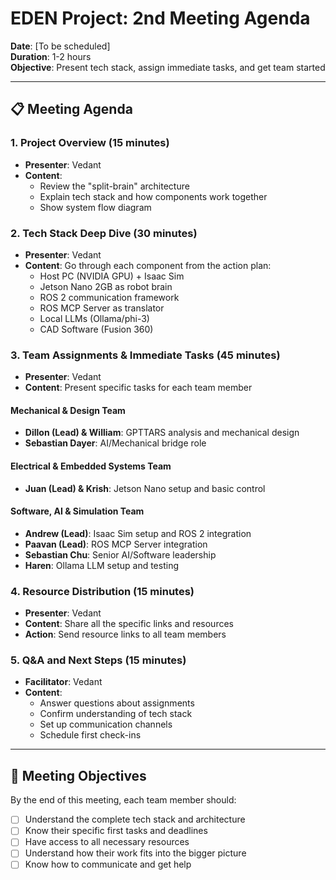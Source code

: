 # EDEN Project: 2nd Meeting Agenda

**Date**: [To be scheduled]  
**Duration**: 1-2 hours  
**Objective**: Present tech stack, assign immediate tasks, and get team started

---

## 📋 Meeting Agenda

### 1. Project Overview (15 minutes)
- **Presenter**: Vedant
- **Content**: 
  - Review the "split-brain" architecture
  - Explain tech stack and how components work together
  - Show system flow diagram

### 2. Tech Stack Deep Dive (30 minutes)
- **Presenter**: Vedant
- **Content**: Go through each component from the action plan:
  - Host PC (NVIDIA GPU) + Isaac Sim
  - Jetson Nano 2GB as robot brain
  - ROS 2 communication framework
  - ROS MCP Server as translator
  - Local LLMs (Ollama/phi-3)
  - CAD Software (Fusion 360)

### 3. Team Assignments & Immediate Tasks (45 minutes)
- **Presenter**: Vedant
- **Content**: Present specific tasks for each team member

#### Mechanical & Design Team
- **Dillon (Lead) & William**: GPTTARS analysis and mechanical design
- **Sebastian Dayer**: AI/Mechanical bridge role

#### Electrical & Embedded Systems Team  
- **Juan (Lead) & Krish**: Jetson Nano setup and basic control

#### Software, AI & Simulation Team
- **Andrew (Lead)**: Isaac Sim setup and ROS 2 integration
- **Paavan (Lead)**: ROS MCP Server integration
- **Sebastian Chu**: Senior AI/Software leadership
- **Haren**: Ollama LLM setup and testing

### 4. Resource Distribution (15 minutes)
- **Presenter**: Vedant
- **Content**: Share all the specific links and resources
- **Action**: Send resource links to all team members

### 5. Q&A and Next Steps (15 minutes)
- **Facilitator**: Vedant
- **Content**: 
  - Answer questions about assignments
  - Confirm understanding of tech stack
  - Set up communication channels
  - Schedule first check-ins

---

## 🎯 Meeting Objectives

By the end of this meeting, each team member should:
- [ ] Understand the complete tech stack and architecture
- [ ] Know their specific first tasks and deadlines
- [ ] Have access to all necessary resources
- [ ] Understand how their work fits into the bigger picture
- [ ] Know how to communicate and get help
